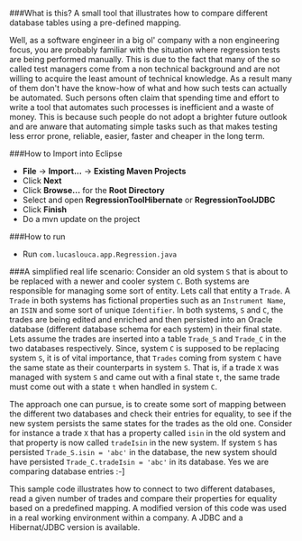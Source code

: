 ###What is this?
A small tool that illustrates how to compare different database tables using a pre-defined mapping.

Well, as a software engineer in a big ol' company with a non engineering focus, you are probably familiar with the situation where regression tests
are being performed manually. This is due to the fact that many of the so called test managers come from a non technical background and are not willing to
acquire the least amount of technical knowledge. As a result many of them don't have the know-how of what and how such tests can actually be automated. 
Such persons often claim that spending time and effort to write a tool that automates such processes is inefficient and a waste of money. This is because 
such people do not adopt a brighter future outlook and are anware that automating simple tasks such as that makes testing less error prone, reliable, easier, 
faster and cheaper in the long term.

###How to Import into Eclipse
* **File** -> **Import...** -> **Existing Maven Projects**
* Click **Next**
* Click **Browse...** for the **Root Directory**
* Select and open **RegressionToolHibernate** or **RegressionToolJDBC**
* Click **Finish**
* Do a mvn update on the project

###How to run
* Run `com.lucaslouca.app.Regression.java`

###A simplified real life scenario:
Consider an old system `S` that is about to be replaced with a newer and cooler system `C`. Both systems are responsible for managing some sort of
entity. Lets call that entity a `Trade`. A `Trade` in both systems has fictional properties such as an `Instrument Name`, an `ISIN` and some sort of unique 
`Identifier`. In both systems, `S` and `C`, the trades are being edited and enriched and then persisted into an Oracle database (different database schema 
for each system) in their final state. Lets assume the trades are inserted into a table `Trade_S` and `Trade_C` in the two databases respectively. 
Since, system `C` is supposed to be replacing system `S`, it is of vital importance, that `Trades` coming from system 
`C` have the same state as their counterparts in system `S`. That is, if a trade `X` was managed with system `S` and came out with a final state `t`, the same trade
must come out with a state `t` when handled in system `C`.

The approach one can pursue, is to create some sort of mapping between the different two databases and check their entries for equality, to see if the new
system persists the same states for the trades as the old one. Consider for instance a trade `X` that has a property called `isin` in the old system and that 
property is now called `tradeIsin` in the new system. If system `S` has persisted `Trade_S.isin = 'abc'` in the database, the new system should have persisted 
`Trade_C.tradeIsin = 'abc'` in its database. Yes we are comparing database entries :-]

This sample code illustrates how to connect to two different databases, read a given number of trades and compare their properties for equality based on a 
predefined mapping. A modified version of this code was used in a real working environment within a company. A JDBC and a Hibernat/JDBC version is available.
